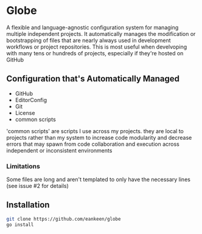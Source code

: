 # Globe

A flexible and language-agnostic configuration system for managing multiple independent projects. It automatically manages the modification or bootstrapping of files that are nearly always used in development workflows or project repositories. This is most useful when develvoping with many tens or hundreds of projects, especially if they're hosted on GitHub

## Configuration that's Automatically Managed

- GitHub
- EditorConfig
- Git
- License
- common scripts

'common scripts' are scripts I use across my projects. they are local to projects rather than my system to increase code modularity and decrease errors that may spawn from code collaboration and execution across independent or inconsistent environments

### Limitations

Some files are long and aren't templated to only have the necessary lines (see issue #2 for details)

## Installation

```sh
git clone https://github.com/eankeen/globe
go install
```
